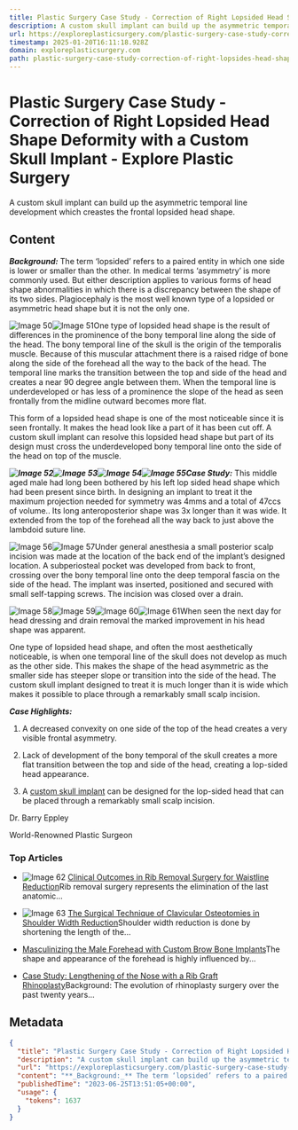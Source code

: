 ```yaml
---
title: Plastic Surgery Case Study - Correction of Right Lopsided Head Shape Deformity with a Custom Skull Implant - Explore Plastic Surgery
description: A custom skull implant can build up the asymmetric temporal line development which creastes the frontal lopsided head shape.
url: https://exploreplasticsurgery.com/plastic-surgery-case-study-correction-of-right-lopsides-head-shape-deformity-with-a-custom-skull-implant/
timestamp: 2025-01-20T16:11:18.928Z
domain: exploreplasticsurgery.com
path: plastic-surgery-case-study-correction-of-right-lopsides-head-shape-deformity-with-a-custom-skull-implant
---
```


# Plastic Surgery Case Study - Correction of Right Lopsided Head Shape Deformity with a Custom Skull Implant - Explore Plastic Surgery


A custom skull implant can build up the asymmetric temporal line development which creastes the frontal lopsided head shape.


## Content

**_Background:_** The term ‘lopsided’ refers to a paired entity in which one side is lower or smaller than the other. In medical terms ‘asymmetry’ is more commonly used. But either description applies to various forms of head shape abnormalities in which there is a discrepancy between the shape of its two sides. Plagiocephaly is the most well known type of a lopsided or asymmetric head shape but it is not the only one.

![Image 50](https://exploreplasticsurgery.com/wp-content/uploads/2023/06/bony-temporal-line-3D-CT-scan-front-view-Dr-Barry-Eppley-278x300.png)![Image 51](https://exploreplasticsurgery.com/wp-content/uploads/2023/06/bony-temporal-line-3D-CT-scan-side-view-Dr-Barry-Eppley-300x240.png)One type of lopsided head shape is the result of differences in the prominence of the bony temporal line along the side of the head. The bony temporal line of the skull is the origin of the temporalis muscle. Because of this muscular attachment there is a raised ridge of bone along the side of the forehead all the way to the back of the head. The temporal line marks the transition between the top and side of the head and creates a near 90 degree angle between them. When the temporal line is underdeveloped or has less of a prominence the slope of the head as seen frontally from the midline outward becomes more flat.

This form of a lopsided head shape is one of the most noticeable since it is seen frontally. It makes the head look like a part of it has been cut off. A custom skull implant can resolve this lopsided head shape but part of its design must cross the underdeveloped bony temporal line onto the side of the head on top of the muscle.

**_![Image 52](https://exploreplasticsurgery.com/wp-content/uploads/2023/06/right-lopsided-head-shape-3D-CT-scan-front-view-Dr-Barry-Eppley-296x300.png)![Image 53](https://exploreplasticsurgery.com/wp-content/uploads/2023/06/custom-skull-implant-design-for-right-lopsided-head-shape-front-view-Dr-Barry-Eppley-278x300.png)![Image 54](https://exploreplasticsurgery.com/wp-content/uploads/2023/06/right-lopsided-head-shape-3D-CT-scan-top-view-Dr-Barry-Eppley-235x300.png)![Image 55](https://exploreplasticsurgery.com/wp-content/uploads/2023/06/custom-skull-implant-design-for-right-lopsided-head-shape-top-view-Dr-Barry-Eppley-243x300.png)Case Study:_** This middle aged male had long been bothered by his left lop sided head shape which had been present since birth. In designing an implant to treat it the maximum projection needed for symmetry was 4mms and a total of 47ccs of volume.. Its long anteroposterior shape was 3x longer than it was wide. It extended from the top of the forehead all the way back to just above the lambdoid suture line.

![Image 56](https://exploreplasticsurgery.com/wp-content/uploads/2023/06/right-custom-skull-implant-positioned-on-patient-Dr-Barry-Eppley-300x289.jpg)![Image 57](https://exploreplasticsurgery.com/wp-content/uploads/2023/06/custom-skull-implant-scalp-incision-placement-Dr-Barry-Eppley-240x300.jpg)Under general anesthesia a small posterior scalp incision was made at the location of the back end of the implant’s designed location. A subperiosteal pocket was developed from back to front, crossing over the bony temporal line onto the deep temporal fascia on the side of the head. The implant was inserted, positioned and secured with small self-tapping screws. The incision was closed over a drain.

![Image 58](https://exploreplasticsurgery.com/wp-content/uploads/2023/06/male-custom-right-skull-implant-front-1-Dr-Barry-Eppley-copy-261x300.jpg)![Image 59](https://exploreplasticsurgery.com/wp-content/uploads/2023/06/male-right-custom-skull-implant-front-2-Dr-Barry-Eppley-copy-250x300.jpg)![Image 60](https://exploreplasticsurgery.com/wp-content/uploads/2023/06/male-custom-right-skull-implant-back-1-Dr-Barry-Eppley--297x300.jpg)![Image 61](https://exploreplasticsurgery.com/wp-content/uploads/2023/06/male-right-custom-skull-implant-back-2-Dr-Barry-Eppley-291x300.jpg)When seen the next day for head dressing and drain removal the marked improvement in his head shape was apparent.

One type of lopsided head shape, and often the most aesthetically noticeable, is when one temporal line of the skull does not develop as much as the other side. This makes the shape of the head asymmetric as the smaller side has steeper slope or transition into the side of the head. The custom skull implant designed to treat it is much longer than it is wide which makes it possible to place through a remarkably small scalp incision.

**_Case Highlights:_**

1) A decreased convexity on one side of the top of the head creates a very visible frontal asymmetry.

2) Lack of development of the bony temporal of the skull creates a more flat transition between the top and side of the head, creating a lop-sided head appearance.

3) A [custom skull implant](http://www.skullreshaping.com/) can be designed for the lop-sided head that can be placed through a remarkably small scalp incision.

Dr. Barry Eppley

World-Renowned Plastic Surgeon

### Top Articles

*   ![Image 62](https://exploreplasticsurgery.com/wp-content/uploads/2019/02/Rib-Removal-Back-Scars-for-Horizontal-Waistline-Reduction-Dr-Barry-Eppley-Indianapolis--150x150.jpg) [Clinical Outcomes in Rib Removal Surgery for Waistline Reduction](https://exploreplasticsurgery.com/clinical-outcomes-in-rib-removal-surgery-for-waistline-reduction/)Rib removal surgery represents the elimination of the last anatomic...
    
*   ![Image 63](https://exploreplasticsurgery.com/wp-content/uploads/2019/09/Double-Plate-Fixation-of-Clavicular-Reduction-Dr-Barry-Eppley-Inianapolis-1-150x150.jpg) [The Surgical Technique of Clavicular Osteotomies in Shoulder Width Reduction](https://exploreplasticsurgery.com/the-surgical-technique-of-clavicular-osteotomies-in-shoulder-width-reduction/)Shoulder width reduction is done by shortening the length of the...
    
*   [Masculinizing the Male Forehead with Custom Brow Bone Implants](https://exploreplasticsurgery.com/male-custom-brow-bone-implants/)The shape and appearance of the forehead is highly influenced by...
    
*   [Case Study: Lengthening of the Nose with a Rib Graft Rhinoplasty](https://exploreplasticsurgery.com/case-study-nasal-lengthening-rhinoplasty-with-rib-grafts/)Background: The evolution of rhinoplasty surgery over the past twenty years...

## Metadata

```json
{
  "title": "Plastic Surgery Case Study - Correction of Right Lopsided Head Shape Deformity with a Custom Skull Implant - Explore Plastic Surgery",
  "description": "A custom skull implant can build up the asymmetric temporal line development which creastes the frontal lopsided head shape.",
  "url": "https://exploreplasticsurgery.com/plastic-surgery-case-study-correction-of-right-lopsides-head-shape-deformity-with-a-custom-skull-implant/",
  "content": "**_Background:_** The term ‘lopsided’ refers to a paired entity in which one side is lower or smaller than the other. In medical terms ‘asymmetry’ is more commonly used. But either description applies to various forms of head shape abnormalities in which there is a discrepancy between the shape of its two sides. Plagiocephaly is the most well known type of a lopsided or asymmetric head shape but it is not the only one.\n\n![Image 50](https://exploreplasticsurgery.com/wp-content/uploads/2023/06/bony-temporal-line-3D-CT-scan-front-view-Dr-Barry-Eppley-278x300.png)![Image 51](https://exploreplasticsurgery.com/wp-content/uploads/2023/06/bony-temporal-line-3D-CT-scan-side-view-Dr-Barry-Eppley-300x240.png)One type of lopsided head shape is the result of differences in the prominence of the bony temporal line along the side of the head. The bony temporal line of the skull is the origin of the temporalis muscle. Because of this muscular attachment there is a raised ridge of bone along the side of the forehead all the way to the back of the head. The temporal line marks the transition between the top and side of the head and creates a near 90 degree angle between them. When the temporal line is underdeveloped or has less of a prominence the slope of the head as seen frontally from the midline outward becomes more flat.\n\nThis form of a lopsided head shape is one of the most noticeable since it is seen frontally. It makes the head look like a part of it has been cut off. A custom skull implant can resolve this lopsided head shape but part of its design must cross the underdeveloped bony temporal line onto the side of the head on top of the muscle.\n\n**_![Image 52](https://exploreplasticsurgery.com/wp-content/uploads/2023/06/right-lopsided-head-shape-3D-CT-scan-front-view-Dr-Barry-Eppley-296x300.png)![Image 53](https://exploreplasticsurgery.com/wp-content/uploads/2023/06/custom-skull-implant-design-for-right-lopsided-head-shape-front-view-Dr-Barry-Eppley-278x300.png)![Image 54](https://exploreplasticsurgery.com/wp-content/uploads/2023/06/right-lopsided-head-shape-3D-CT-scan-top-view-Dr-Barry-Eppley-235x300.png)![Image 55](https://exploreplasticsurgery.com/wp-content/uploads/2023/06/custom-skull-implant-design-for-right-lopsided-head-shape-top-view-Dr-Barry-Eppley-243x300.png)Case Study:_** This middle aged male had long been bothered by his left lop sided head shape which had been present since birth. In designing an implant to treat it the maximum projection needed for symmetry was 4mms and a total of 47ccs of volume.. Its long anteroposterior shape was 3x longer than it was wide. It extended from the top of the forehead all the way back to just above the lambdoid suture line.\n\n![Image 56](https://exploreplasticsurgery.com/wp-content/uploads/2023/06/right-custom-skull-implant-positioned-on-patient-Dr-Barry-Eppley-300x289.jpg)![Image 57](https://exploreplasticsurgery.com/wp-content/uploads/2023/06/custom-skull-implant-scalp-incision-placement-Dr-Barry-Eppley-240x300.jpg)Under general anesthesia a small posterior scalp incision was made at the location of the back end of the implant’s designed location. A subperiosteal pocket was developed from back to front, crossing over the bony temporal line onto the deep temporal fascia on the side of the head. The implant was inserted, positioned and secured with small self-tapping screws. The incision was closed over a drain.\n\n![Image 58](https://exploreplasticsurgery.com/wp-content/uploads/2023/06/male-custom-right-skull-implant-front-1-Dr-Barry-Eppley-copy-261x300.jpg)![Image 59](https://exploreplasticsurgery.com/wp-content/uploads/2023/06/male-right-custom-skull-implant-front-2-Dr-Barry-Eppley-copy-250x300.jpg)![Image 60](https://exploreplasticsurgery.com/wp-content/uploads/2023/06/male-custom-right-skull-implant-back-1-Dr-Barry-Eppley--297x300.jpg)![Image 61](https://exploreplasticsurgery.com/wp-content/uploads/2023/06/male-right-custom-skull-implant-back-2-Dr-Barry-Eppley-291x300.jpg)When seen the next day for head dressing and drain removal the marked improvement in his head shape was apparent.\n\nOne type of lopsided head shape, and often the most aesthetically noticeable, is when one temporal line of the skull does not develop as much as the other side. This makes the shape of the head asymmetric as the smaller side has steeper slope or transition into the side of the head. The custom skull implant designed to treat it is much longer than it is wide which makes it possible to place through a remarkably small scalp incision.\n\n**_Case Highlights:_**\n\n1) A decreased convexity on one side of the top of the head creates a very visible frontal asymmetry.\n\n2) Lack of development of the bony temporal of the skull creates a more flat transition between the top and side of the head, creating a lop-sided head appearance.\n\n3) A [custom skull implant](http://www.skullreshaping.com/) can be designed for the lop-sided head that can be placed through a remarkably small scalp incision.\n\nDr. Barry Eppley\n\nWorld-Renowned Plastic Surgeon\n\n### Top Articles\n\n*   ![Image 62](https://exploreplasticsurgery.com/wp-content/uploads/2019/02/Rib-Removal-Back-Scars-for-Horizontal-Waistline-Reduction-Dr-Barry-Eppley-Indianapolis--150x150.jpg) [Clinical Outcomes in Rib Removal Surgery for Waistline Reduction](https://exploreplasticsurgery.com/clinical-outcomes-in-rib-removal-surgery-for-waistline-reduction/)Rib removal surgery represents the elimination of the last anatomic...\n    \n*   ![Image 63](https://exploreplasticsurgery.com/wp-content/uploads/2019/09/Double-Plate-Fixation-of-Clavicular-Reduction-Dr-Barry-Eppley-Inianapolis-1-150x150.jpg) [The Surgical Technique of Clavicular Osteotomies in Shoulder Width Reduction](https://exploreplasticsurgery.com/the-surgical-technique-of-clavicular-osteotomies-in-shoulder-width-reduction/)Shoulder width reduction is done by shortening the length of the...\n    \n*   [Masculinizing the Male Forehead with Custom Brow Bone Implants](https://exploreplasticsurgery.com/male-custom-brow-bone-implants/)The shape and appearance of the forehead is highly influenced by...\n    \n*   [Case Study: Lengthening of the Nose with a Rib Graft Rhinoplasty](https://exploreplasticsurgery.com/case-study-nasal-lengthening-rhinoplasty-with-rib-grafts/)Background: The evolution of rhinoplasty surgery over the past twenty years...",
  "publishedTime": "2023-06-25T13:51:05+00:00",
  "usage": {
    "tokens": 1637
  }
}
```

